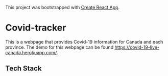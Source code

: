 This project was bootstrapped with [Create React App](https://github.com/facebook/create-react-app).

# Covid-tracker
This is a webpage that provides Covid-19 information for Canada and each province. The demo for this webpage can be found https://covid-19-live-canada.herokuapp.com/. 

## Tech Stack
